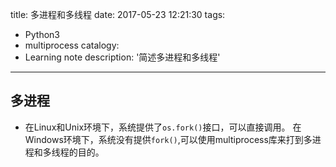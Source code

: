 title: 多进程和多线程
date: 2017-05-23 12:21:30
tags:
- Python3
- multiprocess
catalogy:
- Learning note
description: '简述多进程和多线程'
---
## 多进程
- 在Linux和Unix环境下，系统提供了`os.fork()`接口，可以直接调用。
在Windows环境下，系统没有提供`fork()`,可以使用multiprocess库来打到多进程和多线程的目的。